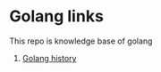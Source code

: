 # Golang links
This repo is knowledge base of golang
1. [Golang history](https://github.com/ASUTinc/golanglinks)